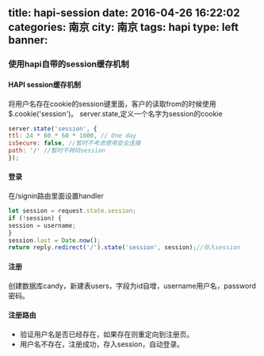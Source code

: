 title: hapi-session
date: 2016-04-26 16:22:02
categories: 南京
city: 南京
tags: hapi
type: left
banner:
---

### 使用hapi自带的session缓存机制

#### HAPI  session缓存机制

将用户名存在cookie的session键里面，客户的读取from的时候使用$.cookie('session')。<!--more-->
server.state,定义一个名字为session的cookie

```js
server.state('session', {
ttl: 24 * 60 * 60 * 1000, // One day
isSecure: false, //暂时不考虑使用安全连接
path: '/' //暂时不转码session
});
```

#### 登录

在/signin路由里面设置handler

```js
let session = request.state.session;
if (!session) {
session = username;
}
session.last = Date.now();
return reply.redirect('/').state('session', session);//存入session
```
#### 注册

创建数据库candy，新建表users，字段为id自增，username用户名，password密码。

#### 注册路由

* 验证用户名是否已经存在，如果存在则重定向到注册页。
* 用户名不存在，注册成功，存入session，自动登录。
